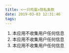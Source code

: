 ```yaml
---
title: <一只鸡蛋>隐私条款
date: 2019-03-03 12:31:46
tags:
---
```


1. 本应用不收集用户任何信息
2. 本应用不收集用户任何信息
3. 本应用不收集用户任何信息